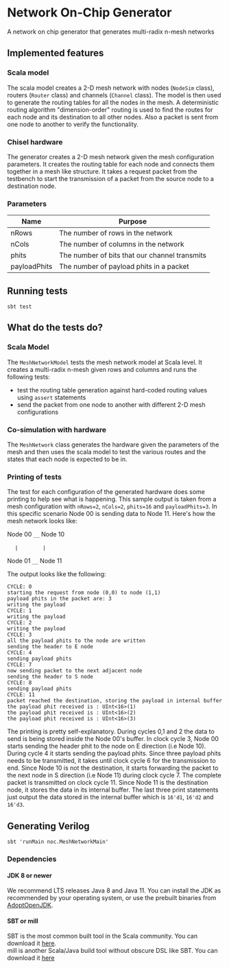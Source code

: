 Network On-Chip Generator
=======================

A network on chip generator that generates multi-radix n-mesh networks

## Implemented features
### Scala model
The scala model creates a 2-D mesh network with nodes (`NodeSim` class), routers (`Router` class) and channels (`Channel` class). The model is then used to generate the routing tables for all the nodes in the mesh. A deterministic routing algorithm "dimension-order" routing is used to find the routes for each node and its destination to all other nodes. Also a packet is sent from one node to another to verify the functionality.

### Chisel hardware
The generator creates a 2-D mesh network given the mesh configuration parameters. 
It creates the routing table for each node and connects them together in a mesh like structure.
It takes a request packet from the testbench to start the transmission of a packet from the 
source node to a destination node.

### Parameters

| Name         | Purpose                                        |
|--------------|------------------------------------------------|
| nRows        | The number of rows in the network              |
| nCols        | The number of columns in the network           |
| phits        | The number of bits that our channel transmits  |
| payloadPhits | The number of payload phits in a packet        |

## Running tests

```
sbt test
```

## What do the tests do?

### Scala Model
The `MeshNetworkModel` tests the mesh network model at Scala level. 
It creates a multi-radix n-mesh given rows and columns and runs the following tests:
* test the routing table generation against hard-coded routing values using `assert` statements
* send the packet from one node to another with different 2-D mesh configurations

### Co-simulation with hardware
The `MeshNetwork` class generates the hardware given the parameters of the mesh and 
then uses the scala model to test the various routes and the states that each node
is expected to be in. 

### Printing of tests
The test for each configuration of the generated hardware does some printing to help
see what is happening. This sample output is taken from a mesh configuration with `nRows=2`,
`nCols=2`, `phits=16` and `payloadPhits=3`.
In this specific scenario Node 00 is sending data to Node 11. 
Here's how the mesh network looks like:

Node 00 `__` Node 10

&emsp; `|`     &emsp; &emsp; &emsp;  `|`

Node 01 `__` Node 11

The output looks like the following:
```
CYCLE: 0
starting the request from node (0,0) to node (1,1)
payload phits in the packet are: 3
writing the payload 
CYCLE: 1
writing the payload 
CYCLE: 2
writing the payload 
CYCLE: 3
all the payload phits to the node are written
sending the header to E node
CYCLE: 4
sending payload phits
CYCLE: 7
now sending packet to the next adjacent node
sending the header to S node
CYCLE: 8
sending payload phits
CYCLE: 11
packet reached the destination, storing the payload in internal buffer
the payload phit received is : UInt<16>(1)
the payload phit received is : UInt<16>(2)
the payload phit received is : UInt<16>(3)
```
The printing is pretty self-explanatory. During cycles 0,1 and 2 the data to send is being 
stored inside the Node 00's buffer. In clock cycle 3, Node 00 starts sending the header phit 
to the node on E direction (i.e Node 10). During cycle 4 it starts sending the payload phits.
Since three payload phits needs to be transmitted, it takes until clock cycle 6 for the 
transmission to end. Since Node 10 is not the destination, it starts forwarding the packet
to the next node in S direction (i.e Node 11) during clock cycle 7. The complete packet is 
transmitted on clock cycle 11. Since Node 11 is the destination node, it stores the data
in its internal buffer. The last three print statements just output the data stored in the
internal buffer which is `16'd1`, `16'd2` and `16'd3`.

## Generating Verilog

```
sbt 'runMain noc.MeshNetworkMain'
```

### Dependencies

#### JDK 8 or newer

We recommend LTS releases Java 8 and Java 11. You can install the JDK as recommended by your operating system, or use the prebuilt binaries from [AdoptOpenJDK](https://adoptopenjdk.net/).

#### SBT or mill

SBT is the most common built tool in the Scala community. You can download it [here](https://www.scala-sbt.org/download.html).  
mill is another Scala/Java build tool without obscure DSL like SBT. You can download it [here](https://github.com/com-lihaoyi/mill/releases)

